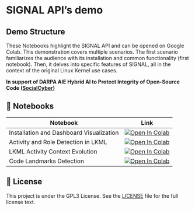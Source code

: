 # SIGNAL API’s demo

## Demo Structure

These Notebooks highlight the SIGNAL API and can be opened on Google Colab. This demonstration
covers multiple scenarios.  The first scenario familiarizes the audience with its
installation and common functionality (first notebook). Then, it delves into specific
features of SIGNAL, all in the context  of the original Linux Kernel use cases.

**In support of DARPA AIE Hybrid AI to Protect Integrity of Open-Source Code ([SocialCyber](https://www.darpa.mil/program/hybrid-ai-to-protect-integrity-of-open-source-code))**

## &#128278; Notebooks

| Notebook    | Link |
|-------------|------|
| Installation and Dashboard Visualization  | [![Open In Colab](https://colab.research.google.com/assets/colab-badge.svg)](https://colab.research.google.com/github/SRI-CSL/signal-public/blob/main/demo/01_installation_and_dashboard.ipynb) |
| Activity and Role Detection in LKML | [![Open In Colab](https://colab.research.google.com/assets/colab-badge.svg)](https://colab.research.google.com/github/SRI-CSL/signal-public/blob/main/demo/02_activity_roles_detection.ipynb) |
| LKML Activity Context Evolution | [![Open In Colab](https://colab.research.google.com/assets/colab-badge.svg)](https://colab.research.google.com/github/SRI-CSL/signal-public/blob/main/demo/03_activity_evolution_trajectory_aw2v.ipynb) |
| Code Landmarks Detection | [![Open In Colab](https://colab.research.google.com/assets/colab-badge.svg)](https://colab.research.google.com/github/SRI-CSL/signal-public/blob/main/demo/04_code_landmarks_detection.ipynb) |

## &#128221; License

This project is under the GPL3 License. See the [LICENSE](https://www.gnu.org/licenses/gpl-3.0.en.html) file for the full license text.
